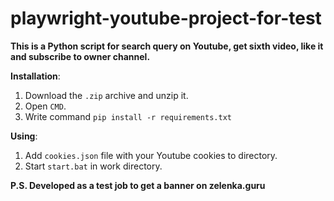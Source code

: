 # playwright-youtube-project-for-test

**This is a Python script for search query on Youtube, get sixth video, like it and subscribe to owner channel.**

**Installation**:
  1. Download the `.zip` archive and unzip it.
  2. Open `CMD`.
  3. Write command
   `pip install -r requirements.txt`

**Using**:
1.  Add `cookies.json` file with your Youtube cookies to directory.
2.  Start `start.bat` in work directory.


**P.S. Developed as a test job to get a banner on zelenka.guru**
